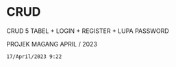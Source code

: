 # CRUD
CRUD 5 TABEL + LOGIN + REGISTER + LUPA PASSWORD

PROJEK MAGANG APRIL / 2023

`17/April/2023 9:22`
